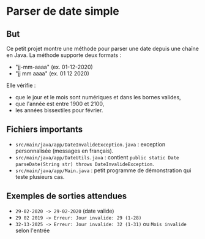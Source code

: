 # Parser de date simple

## But

Ce petit projet montre une méthode pour parser une date depuis une chaîne en Java.
La méthode supporte deux formats :

- "jj-mm-aaaa" (ex. 01-12-2020)
- "jj mm aaaa" (ex. 01 12 2020)

Elle vérifie :

- que le jour et le mois sont numériques et dans les bornes valides,
- que l'année est entre 1900 et 2100,
- les années bissextiles pour février.

## Fichiers importants

- `src/main/java/app/DateInvalideException.java` : exception personnalisée (messages en français).
- `src/main/java/app/DateUtils.java` : contient `public static Date parseDate(String str) throws DateInvalideException`.
- `src/main/java/app/Main.java` : petit programme de démonstration qui teste plusieurs cas.

## Exemples de sorties attendues

- `29-02-2020 -> 29-02-2020` (date valide)
- `29 02 2019 -> Erreur: Jour invalide: 29 (1-28)`
- `32-13-2025 -> Erreur: Jour invalide: 32 (1-31)` ou `Mois invalide` selon l'entrée
